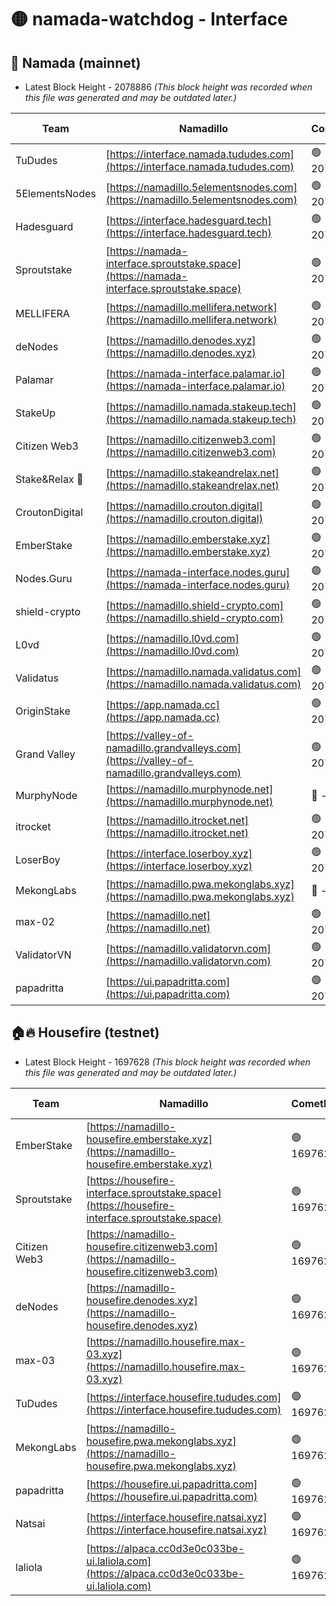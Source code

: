 # 🟡 namada-watchdog - Interface

## 🚀 Namada (mainnet)
- Latest Block Height - 2078886 *(This block height was recorded when this file was generated and may be outdated later.)*

| Team | Namadillo | CometBFT | Indexer | MASP Indexer |
|-|-|-|-|-|
| TuDudes | [https://interface.namada.tududes.com](https://interface.namada.tududes.com) | 🟢 2078864 | 🟢 2078864 | 🟢 2078864 |
| 5ElementsNodes | [https://namadillo.5elementsnodes.com](https://namadillo.5elementsnodes.com) | 🟢 2078865 | 🟢 2078864 | 🟢 2078865 |
| Hadesguard | [https://interface.hadesguard.tech](https://interface.hadesguard.tech) | 🟢 2078865 | 🟢 2078865 | 🟢 2078865 |
| Sproutstake | [https://namada-interface.sproutstake.space](https://namada-interface.sproutstake.space) | 🟢 2078866 | 🟢 2078866 | 🟢 2078866 |
| MELLIFERA | [https://namadillo.mellifera.network](https://namadillo.mellifera.network) | 🟢 2078867 | 🟢 2078867 | 🟢 2078866 |
| deNodes | [https://namadillo.denodes.xyz](https://namadillo.denodes.xyz) | 🟢 2078867 | 🟢 2078867 | 🟢 2078867 |
| Palamar | [https://namada-interface.palamar.io](https://namada-interface.palamar.io) | 🟢 2078868 | 🟢 2078868 | 🟢 2078868 |
| StakeUp | [https://namadillo.namada.stakeup.tech](https://namadillo.namada.stakeup.tech) | 🟢 2078868 | 🟢 2078868 | 🟢 2078868 |
| Citizen Web3 | [https://namadillo.citizenweb3.com](https://namadillo.citizenweb3.com) | 🟢 2078869 | 🟢 2078869 | 🔴 42682 |
| Stake&Relax 🦥 | [https://namadillo.stakeandrelax.net](https://namadillo.stakeandrelax.net) | 🟢 2078869 | 🟢 2078869 | 🟢 2078869 |
| CroutonDigital | [https://namadillo.crouton.digital](https://namadillo.crouton.digital) | 🟢 2078870 | 🔴 - | 🟢 2078871 |
| EmberStake | [https://namadillo.emberstake.xyz](https://namadillo.emberstake.xyz) | 🟢 2078872 | 🟢 2078871 | 🟢 2078871 |
| Nodes.Guru | [https://namada-interface.nodes.guru](https://namada-interface.nodes.guru) | 🟢 2078872 | 🟢 2078873 | 🟢 2078873 |
| shield-crypto | [https://namadillo.shield-crypto.com](https://namadillo.shield-crypto.com) | 🟢 2078875 | 🟢 2078875 | 🟢 2078875 |
| L0vd | [https://namadillo.l0vd.com](https://namadillo.l0vd.com) | 🟢 2078876 | 🟢 2078875 | 🟢 2078876 |
| Validatus | [https://namadillo.namada.validatus.com](https://namadillo.namada.validatus.com) | 🟢 2078877 | 🟢 2078877 | 🟢 2078877 |
| OriginStake | [https://app.namada.cc](https://app.namada.cc) | 🟢 2078877 | 🟢 2078877 | 🟢 2078877 |
| Grand Valley | [https://valley-of-namadillo.grandvalleys.com](https://valley-of-namadillo.grandvalleys.com) | 🟢 2078878 | 🟢 2078878 | 🟢 2078878 |
| MurphyNode | [https://namadillo.murphynode.net](https://namadillo.murphynode.net) | 🔴 - | 🔴 - | 🔴 - |
| itrocket | [https://namadillo.itrocket.net](https://namadillo.itrocket.net) | 🟢 2078884 | 🟢 2078884 | 🔴 2071188 |
| LoserBoy | [https://interface.loserboy.xyz](https://interface.loserboy.xyz) | 🟢 2078885 | 🟢 2078885 | 🟢 2078885 |
| MekongLabs | [https://namadillo.pwa.mekonglabs.xyz](https://namadillo.pwa.mekonglabs.xyz) | 🔴 - | 🔴 - | 🔴 - |
| max-02 | [https://namadillo.net](https://namadillo.net) | 🟢 2078886 | 🟢 2078885 | 🟢 2078885 |
| ValidatorVN | [https://namadillo.validatorvn.com](https://namadillo.validatorvn.com) | 🟢 2078886 | 🟢 2078885 | 🟢 2078885 |
| papadritta | [https://ui.papadritta.com](https://ui.papadritta.com) | 🟢 2078886 | 🟢 2078886 | 🟢 2078886 |

## 🏠🔥 Housefire (testnet)
- Latest Block Height - 1697628 *(This block height was recorded when this file was generated and may be outdated later.)*

| Team | Namadillo | CometBFT | Indexer | MASP Indexer |
|-|-|-|-|-|
| EmberStake | [https://namadillo-housefire.emberstake.xyz](https://namadillo-housefire.emberstake.xyz) | 🟢 1697622 | 🟢 1697622 | 🟢 1697622 |
| Sproutstake | [https://housefire-interface.sproutstake.space](https://housefire-interface.sproutstake.space) | 🟢 1697623 | 🟢 1697623 | 🟢 1697622 |
| Citizen Web3 | [https://namadillo-housefire.citizenweb3.com](https://namadillo-housefire.citizenweb3.com) | 🟢 1697623 | 🟢 1697623 | 🟢 1697623 |
| deNodes | [https://namadillo-housefire.denodes.xyz](https://namadillo-housefire.denodes.xyz) | 🟢 1697624 | 🟢 1697624 | 🟢 1697624 |
| max-03 | [https://namadillo.housefire.max-03.xyz](https://namadillo.housefire.max-03.xyz) | 🟢 1697625 | 🟢 1697625 | 🟢 1697625 |
| TuDudes | [https://interface.housefire.tududes.com](https://interface.housefire.tududes.com) | 🟢 1697626 | 🟢 1697626 | 🟢 1697625 |
| MekongLabs | [https://namadillo-housefire.pwa.mekonglabs.xyz](https://namadillo-housefire.pwa.mekonglabs.xyz) | 🟢 1697626 | 🟢 1697626 | 🟢 1697626 |
| papadritta | [https://housefire.ui.papadritta.com](https://housefire.ui.papadritta.com) | 🟢 1697626 | 🟢 1697626 | 🟢 1697626 |
| Natsai | [https://interface.housefire.natsai.xyz](https://interface.housefire.natsai.xyz) | 🟢 1697627 | 🟢 1697627 | 🟢 1697627 |
| laliola | [https://alpaca.cc0d3e0c033be-ui.laliola.com](https://alpaca.cc0d3e0c033be-ui.laliola.com) | 🟢 1697628 | 🟢 1697628 | 🟢 1697627 |

